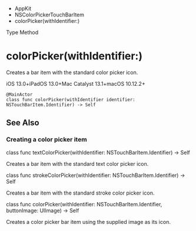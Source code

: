 

- AppKit
- NSColorPickerTouchBarItem
-  colorPicker(withIdentifier:) 

Type Method

# colorPicker(withIdentifier:)

Creates a bar item with the standard color picker icon.

iOS 13.0+iPadOS 13.0+Mac Catalyst 13.1+macOS 10.12.2+

``` source
@MainActor
class func colorPicker(withIdentifier identifier: NSTouchBarItem.Identifier) -> Self
```

## See Also

### Creating a color picker item

class func textColorPicker(withIdentifier: NSTouchBarItem.Identifier) -> Self

Creates a bar item with the standard text color picker icon.

class func strokeColorPicker(withIdentifier: NSTouchBarItem.Identifier) -> Self

Creates a bar item with the standard stroke color picker icon.

class func colorPicker(withIdentifier: NSTouchBarItem.Identifier, buttonImage: UIImage) -> Self

Creates a color picker bar item using the supplied image as its icon.

